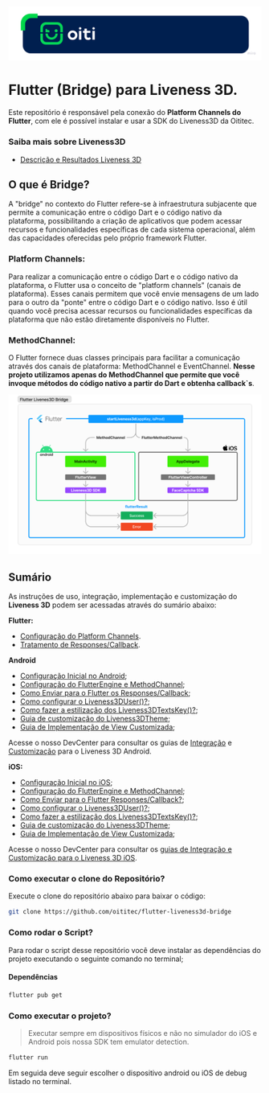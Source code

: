 <p align="center">
 <img src="Documentation/imgs/OitiHeader.png"/>
</p>

# Flutter (Bridge) para Liveness 3D.

Este repositório é responsável pela conexão do **Platform Channels do Flutter**, com ele é possível instalar e usar a SDK do Liveness3D da Oititec.

### Saiba mais sobre Liveness3D

- [Descrição e Resultados Liveness 3D](Documentation/Liveness3D.md)

## O que é Bridge?

A "bridge" no contexto do Flutter refere-se à infraestrutura subjacente que permite a comunicação entre o código Dart e o código nativo da plataforma, possibilitando a criação de aplicativos que podem acessar recursos e funcionalidades específicas de cada sistema operacional, além das capacidades oferecidas pelo próprio framework Flutter.

### Platform Channels:

Para realizar a comunicação entre o código Dart e o código nativo da plataforma, o Flutter usa o conceito de "platform channels" (canais de plataforma). Esses canais permitem que você envie mensagens de um lado para o outro da "ponte" entre o código Dart e o código nativo. Isso é útil quando você precisa acessar recursos ou funcionalidades específicas da plataforma que não estão diretamente disponíveis no Flutter.

### MethodChannel:

O Flutter fornece duas classes principais para facilitar a comunicação através dos canais de plataforma: MethodChannel e EventChannel. **Nesse projeto utilizamos apenas do MethodChannel que permite que você invoque métodos do código nativo a partir do Dart e obtenha callback`s**.

<p align="center">
 <img src="Documentation/imgs/Liveness3dBridge.png"/>
</p>

## Sumário

As instruções de uso, integração, implementação e customização do **Liveness 3D** podem ser acessadas através do sumário abaixo:

**Flutter:**

- [Configuração do Platform Channels](Documentation/flutter/PlatformChannelConfig.md).
- [Tratamento de Responses/Callback](Documentation/flutter/Liveness3dResponses.md).

**Android**

- [Configuração Inicial no Android](Documentation/android/InitConfig.md);
- [Configuração do FlutterEngine e MethodChannel](Documentation/android/FlutterEngine.md);
- [Como Enviar para o Flutter os Responses/Callback](Documentation/android/Callback.md);
- [Como configurar o Liveness3DUser()?](https://devcenter.certiface.io/docs/guia-de-uso-e-integracao-android);
- [Como fazer a estilização dos Liveness3DTextsKey()?](https://devcenter.certiface.io/docs/customizacao-telas-de-inicializacao-liveness3d-android);
- [Guia de customização do Liveness3DTheme](https://github.com/oititec/liveness-android-sdk/blob/main/Documentation/Liveness3D-Liveness3DTheme.md);
- [Guia de Implementação de View Customizada](https://devcenter.certiface.io/docs/customizacao-telas-de-inicializacao-liveness3d-android);

Acesse o nosso DevCenter para consultar os guias de [Integração](https://devcenter.certiface.io/docs/guia-de-uso-e-integracao-android) e [Customização](https://devcenter.certiface.io/docs/customizacao-telas-de-inicializacao-liveness3d-android) para o Liveness 3D Android.

**iOS:**

- [Configuração Inicial no iOS](Documentation/ios/InitConfig.md);
- [Configuração do FlutterEngine e MethodChannel](Documentation/ios/FlutterEngine.md);
- [Como Enviar para o Flutter Responses/Callback?](Documentation/ios/Callback.md);
- [Como configurar o Liveness3DUser()?](https://github.com/oititec/liveness-ios-sdk/blob/main/Documentation/Liveness3D/Liveness3D-Usage.md);
- [Como fazer a estilização dos Liveness3DTextsKey()?](https://github.com/oititec/liveness-ios-sdk/blob/main/Documentation/Liveness3D/Liveness3D-CustomTexts.md);
- [Guia de customização do Liveness3DTheme](https://github.com/oititec/liveness-ios-sdk/blob/main/Documentation/Liveness3D/Liveness3D-Liveness3DTheme.md);
- [Guia de Implementação de View Customizada](https://github.com/oititec/liveness-ios-sdk/blob/main/Documentation/Liveness3D/Liveness3D-CustomView.md);

Acesse o nosso DevCenter para consultar os [guias de Integração e Customização para o Liveness 3D iOS](https://devcenter.certiface.io/docs/liveness3d-monolito-ios).

### Como executar o clone do Repositório?

Execute o clone do repositório abaixo para baixar o código:

```sh
git clone https://github.com/oititec/flutter-liveness3d-bridge
```

### Como rodar o Script?

Para rodar o script desse repositório você deve instalar as dependências do projeto executando o seguinte comando no terminal;

#### Dependências

```sh
flutter pub get
```

### Como executar o projeto?

> Executar sempre em dispositivos físicos e não no simulador do iOS e Android pois nossa SDK tem emulator detection.

```sh
flutter run
```

Em seguida deve seguir escolher o dispositivo android ou iOS de debug listado no terminal.
